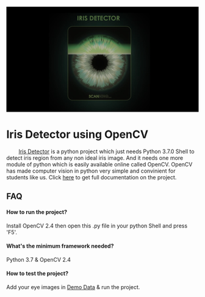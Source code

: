 
![Poster](/Assets/posters/IrisDetector.png)

# Iris Detector using OpenCV

&emsp;&emsp; [Iris Detector](/IrisDetector.py) is a python project which just needs Python 3.7.0 Shell to detect iris region from any non ideal iris image. And it needs one more module of python which is easily available online called OpenCV. OpenCV has made computer vision in python very simple and convinient for students like us. Click [here](/Documentation/Localization%20%26%20Segmentation%20of%20Non-ideal%20iris%20images.pdf) to get full documentation on the project. <br /> 

## FAQ

#### How to run the project?
Install OpenCV 2.4 then open this .py file in your python Shell and press 'F5'.

#### What's the minimum framework needed?
Python 3.7 & OpenCV 2.4

#### How to test the project?
Add your eye images in [Demo Data](/DemoData) & run the project.

